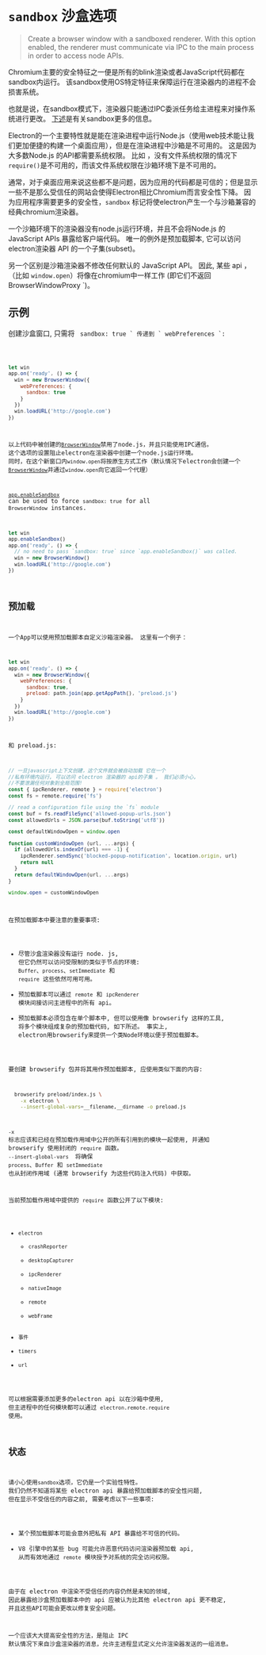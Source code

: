 # `sandbox` 沙盒选项

> Create a browser window with a sandboxed renderer. With this option enabled, the renderer must communicate via IPC to the main process in order to access node APIs.

Chromium主要的安全特征之一便是所有的blink渲染或者JavaScript代码都在sandbox内运行。 该sandbox使用OS特定特征来保障运行在渲染器内的进程不会损害系统。

也就是说，在sandbox模式下，渲染器只能通过IPC委派任务给主进程来对操作系统进行更改。 [下述](https://www.chromium.org/developers/design-documents/sandbox)是有关sandbox更多的信息。

Electron的一个主要特性就是能在渲染进程中运行Node.js（使用web技术能让我们更加便捷的构建一个桌面应用），但是在渲染进程中沙箱是不可用的。 这是因为大多数Node.js 的API都需要系统权限。 比如 ，没有文件系统权限的情况下`require()`是不可用的，而该文件系统权限在沙箱环境下是不可用的。

通常，对于桌面应用来说这些都不是问题，因为应用的代码都是可信的；但是显示一些不是那么受信任的网站会使得Electron相比Chromium而言安全性下降。 因为应用程序需要更多的安全性，`sandbox` 标记将使electron产生一个与沙箱兼容的经典chromium渲染器。

一个沙箱环境下的渲染器没有node.js运行环境，并且不会将Node.js 的 JavaScript APIs 暴露给客户端代码。 唯一的例外是预加载脚本, 它可以访问electron渲染器 API 的一个子集(subset)。

另一个区别是沙箱渲染器不修改任何默认的 JavaScript API。 因此, 某些 api ，（比如 `window.open`）将像在chromium中一样工作 (即它们不返回  BrowserWindowProxy `)。</p>

<h2>示例</h2>

<p>创建沙盒窗口, 只需将 <code> sandbox: true ` 传递到 ` webPreferences `:</p> 

```js
let win
app.on('ready', () => {
  win = new BrowserWindow({
    webPreferences: {
      sandbox: true
    }
  })
  win.loadURL('http://google.com')
})
```

以上代码中被创建的[`BrowserWindow`](browser-window.md)禁用了node.js，并且只能使用IPC通信。 这个选项的设置阻止electron在渲染器中创建一个node.js运行环境。 同时，在这个新窗口内`window.open`将按原生方式工作（默认情况下electron会创建一个[`BrowserWindow`](browser-window.md)并通过`window.open`向它返回一个代理）

[`app.enableSandbox`](app.md#appenablesandbox-experimental) can be used to force `sandbox: true` for all `BrowserWindow` instances.

```js
let win
app.enableSandbox()
app.on('ready', () => {
  // no need to pass `sandbox: true` since `app.enableSandbox()` was called.
  win = new BrowserWindow()
  win.loadURL('http://google.com')
})
```

## 预加载

一个App可以使用预加载脚本自定义沙箱渲染器。 这里有一个例子：

```js
let win
app.on('ready', () => {
  win = new BrowserWindow({
    webPreferences: {
      sandbox: true,
      preload: path.join(app.getAppPath(), 'preload.js')
    }
  })
  win.loadURL('http://google.com')
})
```

和 preload.js:

```js
// 一旦javascript上下文创建，这个文件就会被自动加载 它在一个
//私有环境内运行, 可以访问 electron 渲染器的 api的子集 。 我们必须小心, 
//不要泄漏任何对象到全局范围!
const { ipcRenderer, remote } = require('electron')
const fs = remote.require('fs')

// read a configuration file using the `fs` module
const buf = fs.readFileSync('allowed-popup-urls.json')
const allowedUrls = JSON.parse(buf.toString('utf8'))

const defaultWindowOpen = window.open

function customWindowOpen (url, ...args) {
  if (allowedUrls.indexOf(url) === -1) {
    ipcRenderer.sendSync('blocked-popup-notification', location.origin, url)
    return null
  }
  return defaultWindowOpen(url, ...args)
}

window.open = customWindowOpen
```

在预加载脚本中要注意的重要事项:

- 尽管沙盒渲染器没有运行 node. js, 但它仍然可以访问受限制的类似于节点的环境: ` Buffer `、` process `、` setImmediate ` 和 ` require ` 这些依然可用可用。
- 预加载脚本可以通过 ` remote ` 和 ` ipcRenderer ` 模块间接访问主进程中的所有 api。
- 预加载脚本必须包含在单个脚本中, 但可以使用像 browserify 这样的工具, 将多个模块组成复杂的预加载代码, 如下所述。 事实上, electron用browserify来提供一个类Node环境以便于预加载脚本。

要创建 browserify 包并将其用作预加载脚本, 应使用类似下面的内容:

```sh
  browserify preload/index.js \
    -x electron \
    --insert-global-vars=__filename,__dirname -o preload.js
```

`-x ` 标志应该和已经在预加载作用域中公开的所有引用到的模块一起使用, 并通知 browserify 使用封闭的 ` require ` 函数。 `--insert-global-vars ` 将确保 ` process `、` Buffer ` 和 ` setImmediate ` 也从封闭作用域 (通常 browserify 为这些代码注入代码) 中获取。

当前预加载作用域中提供的 ` require ` 函数公开了以下模块:

- `electron` 
  - `crashReporter`
  - `desktopCapturer`
  - `ipcRenderer`
  - `nativeImage`
  - `remote`
  - `webFrame`
- `事件`
- `timers`
- `url`

可以根据需要添加更多的electron api 以在沙箱中使用, 但主进程中的任何模块都可以通过 ` electron.remote.require ` 使用。

## 状态

请小心使用`sandbox`选项，它仍是一个实验性特性。 我们仍然不知道将某些 electron api 暴露给预加载脚本的安全性问题, 但在显示不受信任的内容之前, 需要考虑以下一些事项:

- 某个预加载脚本可能会意外把私有 API 暴露给不可信的代码。
- V8 引擎中的某些 bug 可能允许恶意代码访问渲染器预加载 api, 从而有效地通过 ` remote ` 模块授予对系统的完全访问权限。

由于在 electron 中渲染不受信任的内容仍然是未知的领域, 因此暴露给沙盒预加载脚本中的 api 应被认为比其他 electron api 更不稳定, 并且这些API可能会更改以修复安全问题。

一个应该大大提高安全性的方法，是阻止 IPC 默认情况下来自沙盒渲染器的消息，允许主进程显式定义允许渲染器发送的一组消息。